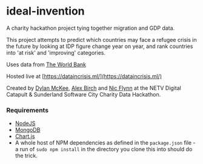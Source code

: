 # ideal-invention
A charity hackathon project tying together migration and GDP data.

This project attempts to predict which countries may face a refugee crisis in the future by looking at IDP figure change year on year, and rank countries into 'at risk' and 'improving' categories.

Uses data from [The World Bank](http://www.worldbank.org/)

Hosted live at [https://dataincrisis.ml/](https://dataincrisis.ml/)

Created by [Dylan McKee](http://dylan.ninja), [Alex Birch](https://twitter.com/alex_birch1) and [Nic Flynn](https://twitter.com/im_nic) at the NETV Digital Catapult & Sunderland Software City Charity Data Hackathon.

### Requirements
- [NodeJS](https://nodejs.org/en/)
- [MongoDB](https://www.mongodb.com/)
- [Chart.js](http://www.chartjs.org/)
- A whole host of NPM dependencies as defined in the `package.json` file - a run of `sudo npm install` in the directory you clone this into should do the trick.


